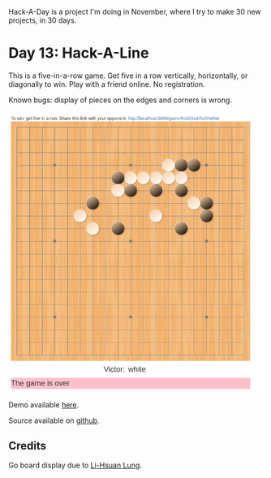 Hack-A-Day is a project I'm doing in November, where I try to make 30 new projects, in 30 days.

# Day 13: Hack-A-Line

This is a five-in-a-row game. Get five in a row vertically, horizontally, or diagonally to win. Play with a friend online. No registration.

Known bugs: display of pieces on the edges and corners is wrong.

![Screenshot](screenshot.png)

Demo available [here](https://tilde.za3k.com/hackaday/line).

Source available on [github](https://github.com/za3k/day13_line).

## Credits
Go board display due to [Li-Hsuan Lung](https://levelup.gitconnected.com/how-to-make-a-go-board-with-css-ac4cba7d0b72).
